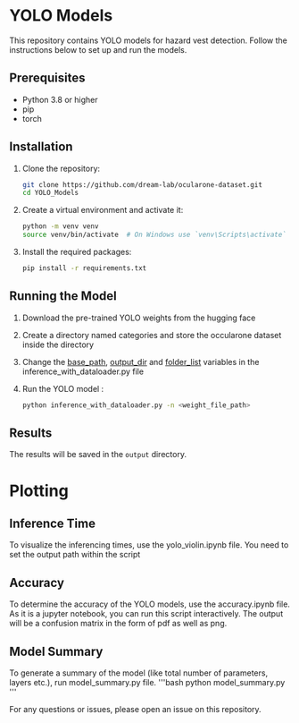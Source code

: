 # YOLO Models

This repository contains YOLO models for hazard vest detection. Follow the instructions below to set up and run the models.

## Prerequisites

- Python 3.8 or higher
- pip
- torch

## Installation

1. Clone the repository:
    ```bash
    git clone https://github.com/dream-lab/ocularone-dataset.git
    cd YOLO_Models
    ```

2. Create a virtual environment and activate it:
    ```bash
    python -m venv venv
    source venv/bin/activate  # On Windows use `venv\Scripts\activate`
    ```

3. Install the required packages:
    ```bash
    pip install -r requirements.txt
    ```

## Running the Model

1. Download the pre-trained YOLO weights from the hugging face

2. Create a directory named categories and store the occularone dataset inside the directory

3. Change the [base_path](https://github.com/dream-lab/ocularone-dataset-v0/blob/25a0a41957697e2d231016bad90a34576d54ff76/YOLO_Models/inference_with_dataloader.py#L40), [output_dir](https://github.com/dream-lab/ocularone-dataset-v0/blob/25a0a41957697e2d231016bad90a34576d54ff76/YOLO_Models/inference_with_dataloader.py#L42) and [folder_list](https://github.com/dream-lab/ocularone-dataset-v0/blob/25a0a41957697e2d231016bad90a34576d54ff76/YOLO_Models/inference_with_dataloader.py#L87) variables in the inference_with_dataloader.py file

4. Run the YOLO model :
    ```bash
    python inference_with_dataloader.py -n <weight_file_path>
    ```


## Results

The results will be saved in the `output` directory.


# Plotting

## Inference Time

To visualize the inferencing times, use the yolo_violin.ipynb file.
You need to set the output path within the script

## Accuracy

To determine the accuracy of the YOLO models, use the accuracy.ipynb file.
As it is a jupyter notebook, you can run this script interactively.
The output will be a confusion matrix in the form of pdf as well as png.

## Model Summary

To generate a summary of the model (like total number of parameters, layers etc.), run model_summary.py file.
'''bash
python model_summary.py
'''

For any questions or issues, please open an issue on this repository.